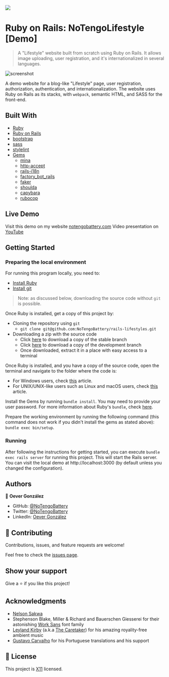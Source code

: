 ![](https://img.shields.io/badge/Microverse-blueviolet)

# Ruby on Rails: NoTengoLifestyle [Demo]
> A "Lifestyle" website built from scratch using Ruby on Rails. It allows image uploading, user registration, and it's internationalized in several languages.

![screenshot](./doc/screenshot.gif)

A demo website for a blog-like "Lifestyle" page, user registration, authorization, authentication, and internationalization. The website uses Ruby on Rails as its stacks, with `webpack`, semantic HTML, and SASS for the front-end.

## Built With
- [Ruby](https://www.ruby-lang.org/en/)
- [Ruby on Rails](https://rubyonrails.org/)
- [bootstrap](https://getbootstrap.com/)
- [sass](https://sass-lang.com/)
- [stylelint](https://stylelint.io/)
- [Gems](https://rubygems.org/)
  - [mina](https://rubygems.org/gems/mina/)
  - [http-accept](https://rubygems.org/gems/http-accept/)
  - [rails-i18n](https://rubygems.org/gems/rails-i18n/)
  - [factory_bot_rails](https://rubygems.org/gems/factory_bot_rails/)
  - [faker](https://rubygems.org/gems/faker/)
  - [shoulda](https://rubygems.org/gems/shoulda/)
  - [capybara](https://rubygems.org/gems/capybara/)
  - [rubocop](https://rubygems.org/gems/rubocop/)

## Live Demo
Visit this demo on my website [notengobattery.com](https://lifestyle.demo.notengobattery.com/)
Video presentation on [YouTube](https://youtu.be/OKZGxJaf0ak)

## Getting Started

### Preparing the local environment
For running this program locally, you need to:
- [Install Ruby](https://www.ruby-lang.org/en/downloads/)
- [Install git](https://git-scm.com/book/en/v2/Getting-Started-Installing-Git)

> Note: as discussed below, downloading the source code without `git` is possible.

Once Ruby is installed, get a copy of this project by:
- Cloning the repository using `git`
  * `git clone git@github.com:NoTengoBattery/rails-lifestyles.git`
- Downloading a zip with the source code
  * Click [here](https://github.com/NoTengoBattery/rails-lifestyles/archive/refs/heads/main.zip) to download a copy of the stable branch
  * Click [here](https://github.com/NoTengoBattery/rails-lifestyles/archive/refs/heads/development.zip) to download a copy of the development branch
  * Once  downloaded, extract it in a place with easy access to a terminal

Once Ruby is installed, and you have a copy of the source code, open the terminal and navigate to the folder where the code is:
- For Windows users, check [this](https://www.technoloxy.com/tutorials/cmd-navigate-view-run/) article.
- For UNIX/UNIX-like users such as Linux and macOS users, check [this](https://swcarpentry.github.io/shell-novice/02-filedir/index.html) article.

Install the Gems by running `bundle install`. You may need to provide your user password. For more information about Ruby's `bundle`, check [here](https://bundler.io/man/bundle-install.1.html).

Prepare the working environment by running the following command (this command does not work if you didn't install the gems as stated above): `bundle exec bin/setup`.

### Running
After following the instructions for getting started, you can execute `bundle exec rails server` for running this project. This will start the Rails server. You can visit the local demo at http://localhost:3000 (by default unless you changed the configuration).

## Authors

👤 **Oever González**

- GitHub: [@NoTengoBattery](https://github.com/NoTengoBattery)
- Twitter: [@NoTengoBattery](https://twitter.com/NoTengoBattery)
- LinkedIn: [Oever González](https://linkedin.com/in/NoTengoBattery)

## 🤝 Contributing

Contributions, issues, and feature requests are welcome!

Feel free to check the [issues page](https://github.com/NoTengoBattery/changelog-scraper/issues).

## Show your support

Give a ⭐️ if you like this project!

## Acknowledgments

- [Nelson Sakwa](https://www.behance.net/sakwadesignstudio)
- Stephenson Blake, Miller & Richard and Bauerschen Giesserei for their astonishing [Work Sans](https://fonts.google.com/specimen/Work+Sans?preview.text_type=custom#about) font family
- [Leyland Kirby](https://leylandkirby.bandcamp.com/) (a.k.a [The Caretaker](https://thecaretaker.bandcamp.com/)) for his amazing royality-free ambient music
- [Gustavo Carvalho](https://github.com/gscarv13/) for his Portuguese translations and his support

## 📝 License

This project is [X11](https://spdx.org/licenses/X11.html) licensed.
